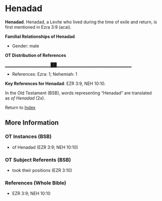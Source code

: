 # Henadad
**Henadad**. 
Henadad, a Levite who lived during the time of exile and return, is first mentioned in Ezra 3:9 (acai). 




**Familial Relationships of Henadad**


* Gender: male


**OT Distribution of References**

▁▁▁▁▁▁▁▁▁▁▁▁▁▁██▁▁▁▁▁▁▁▁▁▁▁▁▁▁▁▁▁▁▁▁▁▁▁
* References: Ezra: 1; Nehemiah: 1



**Key References for Henadad**: 
EZR 3:9, NEH 10:10. 


In the Old Testament (BSB), words representing “Henadad” are translated as 
*of Henadad* (2x). 




Return to [Index](00-Index.md)

## More Information

### OT Instances (BSB)

* of Henadad (EZR 3:9; NEH 10:10)



### OT Subject Referents (BSB)

* took their positions (EZR 3:10)



### References (Whole Bible)

* EZR 3:9; NEH 10:10



